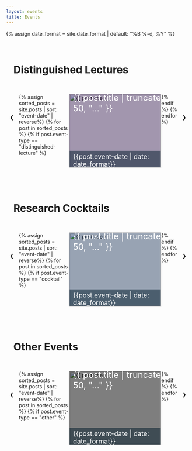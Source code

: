 ```yaml
---
layout: events
title: Events
---
```


<style>

        .container {
            max-width: 1200px;
            margin: 0 auto;
            padding: 20px;
            position: relative; /* Relative positioning for scroll buttons */
        }
        .post-list {
            display: flex;
            flex-wrap: nowrap; /* Prevent items from wrapping */
            overflow-x: auto; /* Enable horizontal scrolling */
            list-style: none;
              gap: 1px; /* Add space between items */
            scroll-behavior: smooth; /* Smooth scrolling */
            padding-left: 15px; /* Space for the scroll buttons */
            padding-right: 15px; /* Space for the scroll buttons */

        }
        .post {
            position: relative; /* Allow absolute positioning of title */
            border: 1px solid #ccc;
            /* border-radius: 5px; */
            min-width: 250px; /* Minimum width for each post */
            box-shadow: 0 2px 5px rgba(0, 0, 0, 0.1);
            overflow: hidden; /* Prevent overflow */
            transition: transform 0.3s;
            height: 200px; /* Fixed height for square */
        }
        .post:hover {
            transform: translateY(-2px);
        }
        .post img {
            width: 100%;
            height: 100%; /* Set height to 100% to fill the container */
            object-fit: cover; /* Ensure the image covers the space */
        }
        .post-title {
            width: 100%;
            height: 100%; /* Set height to 100% to fill the container */
            position: absolute; /* Position title over the image */
            bottom: 0px; /* Position title closer to the bottom */
            color: white;
            text-align: top;
            text-decoration: none; 
            font-size: x-large;
            padding: 5px 10px;
        }
        .cocktail-post-title{
            background-color: rgba(0, 29, 69, 0.4); /* Semi-transparent background for readability */
        }
        .lecture-post-title{
            background-color: rgba(30, 0, 59, 0.407); /* Semi-transparent background for readability */
        }
        .other-post-title{
            background-color: rgba(0, 0, 0, 0.5); /* Semi-transparent background for readability */
        }
        .post-date {
            width: 100%;
            height: 20%; /* Set height to 100% to fill the container */
            position: absolute; /* Position title over the image */
            bottom: 0px; /* Position title closer to the bottom */
            color: white;
            background-color: rgba(1, 27, 43, 0.5); /* Semi-transparent background for readability */
            text-align: bottom;
            text-decoration: none; 
            font-size: large;
            padding: 5px 0 0 10px;
        }
        .scroll-button {
            position: absolute;
            top: 50%; /* Center vertically */
            /* background-color: rgba(0, 110, 185, 0.5); */
            background-color: rgba(255, 255, 255, 0);
            color: black;
            border: none;
            padding: 10px;
            cursor: pointer;
            /* border-radius: 5px; */
            z-index: 1; /* Ensure buttons are above other elements */
        }
        .scroll-left {
            left: 0;
        }
        .scroll-right {
            right: 0;
        }
    </style>
<div>

{% assign date_format = site.date_format | default: "%B %-d, %Y" %}

<div class="container-md">
        <div class="container">
            <h1>Distinguished Lectures</h1><br>
            <button class="scroll-button scroll-left" onclick="scrollLefty('distinguished-lecture')">&#10094;</button>
            <ul class="post-list" id="distinguished-lecture">
                {% assign sorted_posts = site.posts | sort: "event-date" | reverse%}
                {% for post in sorted_posts %}
                    {% if post.event-type == "distinguished-lecture" %}
                        <li class="post">
                            <a href="{{ post.url }}">
                            <img src="{{ post.thumbnail-img }}" alt="{{ post.title }}">
                            <div>
                                <div class="post-title lecture-post-title">
                                    {{ post.title | truncate: 50, "..." }}<br>
                                </div>
                                <div class="post-date">
                                    {{post.event-date  | date: date_format}}
                                </div>
                            </div>
                            </a>
                        </li>
                    {% endif %}
                {% endfor %}
            </ul>
            <button class="scroll-button scroll-right" onclick="scrollRight('distinguished-lecture')">&#10095;</button>
        </div>

<div class="container-md">
    <div class="container">
        <h1>Research Cocktails</h1><br>
        <button class="scroll-button scroll-left" onclick="scrollLefty('cocktails')">&#10094;</button>
        <ul class="post-list" id="cocktails">
            {% assign sorted_posts = site.posts | sort: "event-date" | reverse%}
            {% for post in sorted_posts %}
                {% if post.event-type == "cocktail" %}
                    <li class="post">
                        <a href="{{ post.url }}">
                        <img src="{{ post.thumbnail-img }}" alt="{{ post.title }}">
                        <div>
                            <div class="post-title cocktail-post-title">
                                {{ post.title | truncate: 50, "..." }}<br>
                            </div>
                            <div class="post-date">
                                {{post.event-date  | date: date_format}}
                            </div>
                        </div>
                        </a>
                    </li>
                {% endif %}
            {% endfor %}
        </ul>
        <button class="scroll-button scroll-right" onclick="scrollRight('cocktails')">&#10095;</button>
    </div>

   

<div class="container">
        <h1>Other Events</h1><br>
        <button class="scroll-button scroll-left" onclick="scrollLefty('discevents')">&#10094;</button>
        <ul class="post-list" id="discevents">
            {% assign sorted_posts = site.posts | sort: "event-date" | reverse%}
            {% for post in sorted_posts %}
                {% if post.event-type == "other" %}
                    <li class="post">
                        <a href="{{ post.url }}">
                        <img src="{{ post.thumbnail-img }}" alt="{{ post.title }}">
                        <div>
                            <div class="post-title other-post-title">
                                {{ post.title | truncate: 50, "..." }}<br>
                            </div>
                            <div class="post-date">
                                {{post.event-date  | date: date_format}}
                            </div>
                        </div>
                        </a>
                    </li>
                {% endif %}
            {% endfor %}
        </ul>
        <button class="scroll-button scroll-right" onclick="scrollRight('discevents')">&#10095;</button>
    </div>

</div>
</div>
<script>
    function scrollLefty(id) {
        const postList = document.getElementById(id);
        postList.scrollBy({
            top: 0,
            left: -200, // Scroll left by 200px
            behavior: 'smooth'
        });
    }

    function scrollRight(id) {
        const postList = document.getElementById(id);
        postList.scrollBy({
            top: 0,
            left: 200, // Scroll right by 200px
            behavior: 'smooth'
        });
    }
</script>
